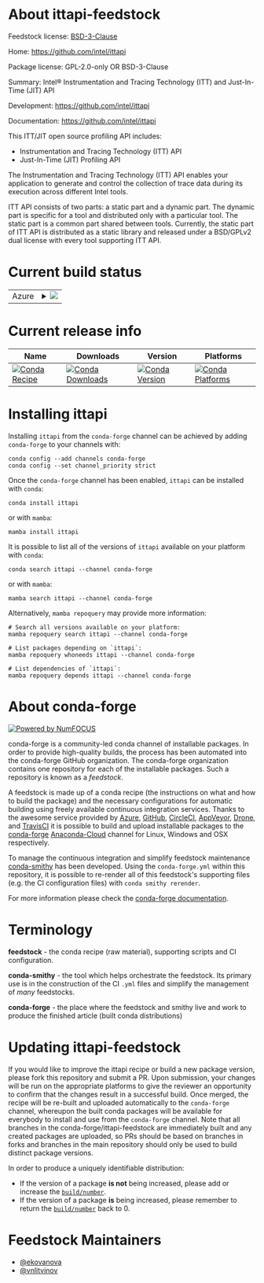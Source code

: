 About ittapi-feedstock
======================

Feedstock license: [BSD-3-Clause](https://github.com/conda-forge/ittapi-feedstock/blob/main/LICENSE.txt)

Home: https://github.com/intel/ittapi

Package license: GPL-2.0-only OR BSD-3-Clause

Summary: Intel® Instrumentation and Tracing Technology (ITT) and Just-In-Time (JIT) API

Development: https://github.com/intel/ittapi

Documentation: https://github.com/intel/ittapi

This ITT/JIT open source profiling API includes:
  - Instrumentation and Tracing Technology (ITT) API
  - Just-In-Time (JIT) Profiling API

The Instrumentation and Tracing Technology (ITT) API enables your application to generate and control the collection of trace data during its execution across different Intel tools.

ITT API consists of two parts: a static part and a dynamic part. The dynamic part is specific for a tool and distributed only with a particular tool. The static part is a common part shared between tools. Currently, the static part of ITT API is distributed as a static library and released under a BSD/GPLv2 dual license with every tool supporting ITT API.


Current build status
====================


<table>
    
  <tr>
    <td>Azure</td>
    <td>
      <details>
        <summary>
          <a href="https://dev.azure.com/conda-forge/feedstock-builds/_build/latest?definitionId=11408&branchName=main">
            <img src="https://dev.azure.com/conda-forge/feedstock-builds/_apis/build/status/ittapi-feedstock?branchName=main">
          </a>
        </summary>
        <table>
          <thead><tr><th>Variant</th><th>Status</th></tr></thead>
          <tbody><tr>
              <td>linux_64</td>
              <td>
                <a href="https://dev.azure.com/conda-forge/feedstock-builds/_build/latest?definitionId=11408&branchName=main">
                  <img src="https://dev.azure.com/conda-forge/feedstock-builds/_apis/build/status/ittapi-feedstock?branchName=main&jobName=linux&configuration=linux%20linux_64_" alt="variant">
                </a>
              </td>
            </tr><tr>
              <td>osx_64</td>
              <td>
                <a href="https://dev.azure.com/conda-forge/feedstock-builds/_build/latest?definitionId=11408&branchName=main">
                  <img src="https://dev.azure.com/conda-forge/feedstock-builds/_apis/build/status/ittapi-feedstock?branchName=main&jobName=osx&configuration=osx%20osx_64_" alt="variant">
                </a>
              </td>
            </tr><tr>
              <td>win_64</td>
              <td>
                <a href="https://dev.azure.com/conda-forge/feedstock-builds/_build/latest?definitionId=11408&branchName=main">
                  <img src="https://dev.azure.com/conda-forge/feedstock-builds/_apis/build/status/ittapi-feedstock?branchName=main&jobName=win&configuration=win%20win_64_" alt="variant">
                </a>
              </td>
            </tr>
          </tbody>
        </table>
      </details>
    </td>
  </tr>
</table>

Current release info
====================

| Name | Downloads | Version | Platforms |
| --- | --- | --- | --- |
| [![Conda Recipe](https://img.shields.io/badge/recipe-ittapi-green.svg)](https://anaconda.org/conda-forge/ittapi) | [![Conda Downloads](https://img.shields.io/conda/dn/conda-forge/ittapi.svg)](https://anaconda.org/conda-forge/ittapi) | [![Conda Version](https://img.shields.io/conda/vn/conda-forge/ittapi.svg)](https://anaconda.org/conda-forge/ittapi) | [![Conda Platforms](https://img.shields.io/conda/pn/conda-forge/ittapi.svg)](https://anaconda.org/conda-forge/ittapi) |

Installing ittapi
=================

Installing `ittapi` from the `conda-forge` channel can be achieved by adding `conda-forge` to your channels with:

```
conda config --add channels conda-forge
conda config --set channel_priority strict
```

Once the `conda-forge` channel has been enabled, `ittapi` can be installed with `conda`:

```
conda install ittapi
```

or with `mamba`:

```
mamba install ittapi
```

It is possible to list all of the versions of `ittapi` available on your platform with `conda`:

```
conda search ittapi --channel conda-forge
```

or with `mamba`:

```
mamba search ittapi --channel conda-forge
```

Alternatively, `mamba repoquery` may provide more information:

```
# Search all versions available on your platform:
mamba repoquery search ittapi --channel conda-forge

# List packages depending on `ittapi`:
mamba repoquery whoneeds ittapi --channel conda-forge

# List dependencies of `ittapi`:
mamba repoquery depends ittapi --channel conda-forge
```


About conda-forge
=================

[![Powered by
NumFOCUS](https://img.shields.io/badge/powered%20by-NumFOCUS-orange.svg?style=flat&colorA=E1523D&colorB=007D8A)](https://numfocus.org)

conda-forge is a community-led conda channel of installable packages.
In order to provide high-quality builds, the process has been automated into the
conda-forge GitHub organization. The conda-forge organization contains one repository
for each of the installable packages. Such a repository is known as a *feedstock*.

A feedstock is made up of a conda recipe (the instructions on what and how to build
the package) and the necessary configurations for automatic building using freely
available continuous integration services. Thanks to the awesome service provided by
[Azure](https://azure.microsoft.com/en-us/services/devops/), [GitHub](https://github.com/),
[CircleCI](https://circleci.com/), [AppVeyor](https://www.appveyor.com/),
[Drone](https://cloud.drone.io/welcome), and [TravisCI](https://travis-ci.com/)
it is possible to build and upload installable packages to the
[conda-forge](https://anaconda.org/conda-forge) [Anaconda-Cloud](https://anaconda.org/)
channel for Linux, Windows and OSX respectively.

To manage the continuous integration and simplify feedstock maintenance
[conda-smithy](https://github.com/conda-forge/conda-smithy) has been developed.
Using the ``conda-forge.yml`` within this repository, it is possible to re-render all of
this feedstock's supporting files (e.g. the CI configuration files) with ``conda smithy rerender``.

For more information please check the [conda-forge documentation](https://conda-forge.org/docs/).

Terminology
===========

**feedstock** - the conda recipe (raw material), supporting scripts and CI configuration.

**conda-smithy** - the tool which helps orchestrate the feedstock.
                   Its primary use is in the construction of the CI ``.yml`` files
                   and simplify the management of *many* feedstocks.

**conda-forge** - the place where the feedstock and smithy live and work to
                  produce the finished article (built conda distributions)


Updating ittapi-feedstock
=========================

If you would like to improve the ittapi recipe or build a new
package version, please fork this repository and submit a PR. Upon submission,
your changes will be run on the appropriate platforms to give the reviewer an
opportunity to confirm that the changes result in a successful build. Once
merged, the recipe will be re-built and uploaded automatically to the
`conda-forge` channel, whereupon the built conda packages will be available for
everybody to install and use from the `conda-forge` channel.
Note that all branches in the conda-forge/ittapi-feedstock are
immediately built and any created packages are uploaded, so PRs should be based
on branches in forks and branches in the main repository should only be used to
build distinct package versions.

In order to produce a uniquely identifiable distribution:
 * If the version of a package **is not** being increased, please add or increase
   the [``build/number``](https://docs.conda.io/projects/conda-build/en/latest/resources/define-metadata.html#build-number-and-string).
 * If the version of a package **is** being increased, please remember to return
   the [``build/number``](https://docs.conda.io/projects/conda-build/en/latest/resources/define-metadata.html#build-number-and-string)
   back to 0.

Feedstock Maintainers
=====================

* [@ekovanova](https://github.com/ekovanova/)
* [@vnlitvinov](https://github.com/vnlitvinov/)

